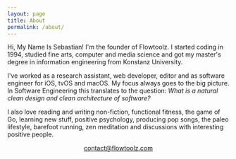```yaml
---
layout: page
title: About
permalink: /about/
---
```


Hi, My Name Is Sebastian! I'm the founder of Flowtoolz. I started coding in 1994, studied fine arts, computer and media science and got my master's degree in information engineering from Konstanz University.

I've worked as a research assistant, web developer, editor and as software engineer for iOS, tvOS and macOS. My focus always goes to the big picture. In Software Engineering this translates to the question: <i>What is a natural clean design and clean architecture of software?</i>

I also love reading and writing non-fiction, functional fitness, the game of Go, learning new stuff, positive psychology, producing pop songs, the paleo lifestyle, barefoot running, zen meditation and discussions with interesting positive people.

<p style="text-align:center">
   <a class="u-email" href="mailto:{{ site.email }}">contact@flowtoolz.com</a>
</p>
